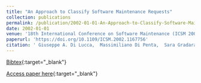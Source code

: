 ```yaml
---
title: "An Approach to Classify Software Maintenance Requests"
collection: publications
permalink: /publication/2002-01-01-An-Approach-to-Classify-Software-Maintenance-Requests
date: 2002-01-01
venue: '18th International Conference on Software Maintenance (ICSM 2002), Maintaining Distributed Heterogeneous Systems, 3-6 October 2002, Montreal, Quebec, Canada'
paperurl: 'https://doi.org/10.1109/ICSM.2002.1167756'
citation: ' Giuseppe A. Di Lucca,  Massimiliano Di Penta,  Sara Gradara, &quot;An Approach to Classify Software Maintenance Requests.&quot; 18th International Conference on Software Maintenance (ICSM 2002), Maintaining Distributed Heterogeneous Systems, 3-6 October 2002, Montreal, Quebec, Canada, 2002.'
---
```

[Bibtex](https://dblp.org/rec/bib/conf/icsm/LuccaPG02){:target="_blank"}

[Access paper here](https://doi.org/10.1109/ICSM.2002.1167756){:target="_blank"}
